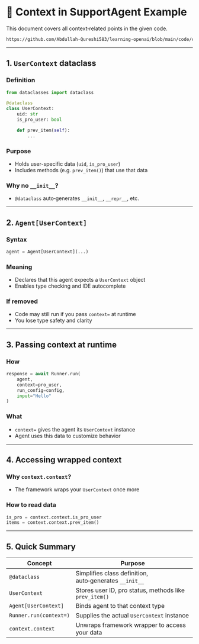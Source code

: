 # 🧠 Context in SupportAgent Example

This document covers all context‑related points in the given code.

```md
https://github.com/Abdullah-Qureshi583/learning-openai/blob/main/code/context.py
```

---

## 1. `UserContext` dataclass

### Definition

```python
from dataclasses import dataclass

@dataclass
class UserContext:
    uid: str
    is_pro_user: bool

    def prev_item(self):
        ...
```

### Purpose

- Holds user-specific data (`uid`, `is_pro_user`)
- Includes methods (e.g. `prev_item()`) that use that data

### Why no `__init__`?

- `@dataclass` auto‑generates `__init__`, `__repr__`, etc.

---

## 2. `Agent[UserContext]`

### Syntax

```python
agent = Agent[UserContext](...)
```

### Meaning

- Declares that this agent expects a `UserContext` object
- Enables type checking and IDE autocomplete

### If removed

- Code may still run if you pass `context=` at runtime
- You lose type safety and clarity

---

## 3. Passing context at runtime

### How

```python
response = await Runner.run(
    agent,
    context=pro_user,
    run_config=config,
    input="Hello"
)
```

### What

- `context=` gives the agent its `UserContext` instance
- Agent uses this data to customize behavior

---

## 4. Accessing wrapped context

### Why `context.context`?

- The framework wraps your `UserContext` once more

### How to read data

```python
is_pro = context.context.is_pro_user
items = context.context.prev_item()
```

---

## 5. Quick Summary

| Concept                | Purpose                                                |
| ---------------------- | ------------------------------------------------------ |
| `@dataclass`           | Simplifies class definition, auto‑generates `__init__` |
| `UserContext`          | Stores user ID, pro status, methods like `prev_item()` |
| `Agent[UserContext]`   | Binds agent to that context type                       |
| `Runner.run(context=)` | Supplies the actual `UserContext` instance             |
| `context.context`      | Unwraps framework wrapper to access your data          |
